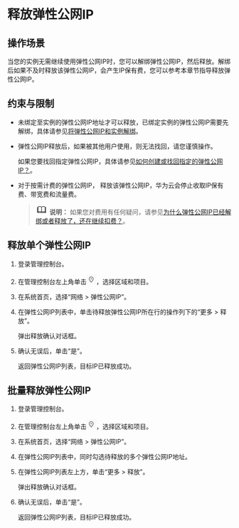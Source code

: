 # 释放弹性公网IP<a name="eip_0017"></a>

## 操作场景<a name="zh-cn_topic_0118499120_s36c772a5e6194d30b86be9c3d783e9cd"></a>

当您的实例无需继续使用弹性公网IP时，您可以解绑弹性公网IP，然后释放。解绑后如果不及时释放该弹性公网IP，会产生IP保有费，您可以参考本章节指导释放弹性公网IP。

## 约束与限制<a name="section1667151671517"></a>

-   未绑定至实例的弹性公网IP地址才可以释放，已绑定实例的弹性公网IP需要先解绑，具体请参见[将弹性公网IP和实例解绑](将弹性公网IP和实例解绑.md)。
-   弹性公网IP释放后，如果被其他用户使用，则无法找回，请您谨慎操作。

    如果您要找回指定弹性公网IP，具体请参见[如何创建或找回指定的弹性公网IP？](https://support.huaweicloud.com/eip_faq/faq_eip_0012.html)。

-   对于按需计费的弹性公网IP， 释放该弹性公网IP，华为云会停止收取IP保有费、带宽费和流量费。

    >![](public_sys-resources/icon-note.gif) **说明：** 
    >如果您对费用有任何疑问，请参见[为什么弹性公网IP已经解绑或者释放了，还在继续扣费？](https://support.huaweicloud.com/eip_faq/faq_common_0005.html)。


## 释放单个弹性公网IP<a name="section1878216574398"></a>

1.  登录管理控制台。

1.  在管理控制台左上角单击![](figures/icon-region-2.png)，选择区域和项目。
2.  在系统首页，选择“网络 \> 弹性公网IP”。
3.  在弹性公网IP列表中，单击待释放弹性公网IP所在行的操作列下的“更多 \> 释放”。

    弹出释放确认对话框。

4.  确认无误后，单击“是”。

    返回弹性公网IP列表，目标IP已释放成功。


## 批量释放弹性公网IP<a name="section4461141714"></a>

1.  登录管理控制台。
2.  在管理控制台左上角单击![](figures/icon-region-3.png)，选择区域和项目。
3.  在系统首页，选择“网络 \> 弹性公网IP”。
4.  在弹性公网IP列表中，同时勾选待释放的多个弹性公网IP地址。
5.  在弹性公网IP列表左上方，单击“更多 \> 释放”。

    弹出释放确认对话框。

6.  确认无误后，单击“是”。

    返回弹性公网IP列表，目标IP已释放成功。


